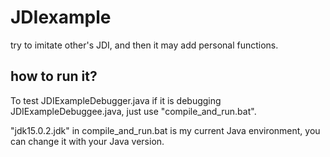 # JDIexample
try to imitate other's JDI, and then it may add personal functions.

## how to run it?
To test JDIExampleDebugger.java if it is debugging JDIExampleDebuggee.java, just use "compile_and_run.bat".

"jdk15.0.2.jdk" in compile_and_run.bat is my current Java environment, you can change it with your Java version.
